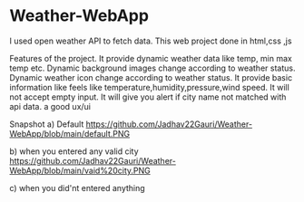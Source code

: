 # Weather-WebApp

I used open weather API to fetch data.
This web project done in html,css ,js

Features of the project.
It provide dynamic weather data like temp, min max temp etc.
Dynamic background images change according to weather status.
Dynamic weather icon change according to weather status.
It provide basic information like feels like temperature,humidity,pressure,wind speed.
It will not accept empty input.
It will give you alert if city name not matched with api data.
a good ux/ui

Snapshot 
a) Default
https://github.com/Jadhav22Gauri/Weather-WebApp/blob/main/default.PNG

b) when you entered any valid city
https://github.com/Jadhav22Gauri/Weather-WebApp/blob/main/vaid%20city.PNG

c) when you did'nt entered anything




